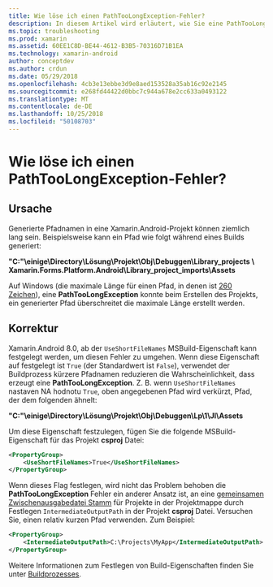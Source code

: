```yaml
---
title: Wie löse ich einen PathTooLongException-Fehler?
description: In diesem Artikel wird erläutert, wie Sie eine PathTooLongException auf, die auftreten können, während der Erstellung einer app.
ms.topic: troubleshooting
ms.prod: xamarin
ms.assetid: 60EE1C8D-BE44-4612-B3B5-70316D71B1EA
ms.technology: xamarin-android
author: conceptdev
ms.author: crdun
ms.date: 05/29/2018
ms.openlocfilehash: 4cb3e13ebbe3d9e8aed153528a35ab16c92e2145
ms.sourcegitcommit: e268fd44422d0bbc7c944a678e2cc633a0493122
ms.translationtype: MT
ms.contentlocale: de-DE
ms.lasthandoff: 10/25/2018
ms.locfileid: "50108703"
---
```

# <a name="how-do-i-resolve-a-pathtoolongexception-error"></a>Wie löse ich einen PathTooLongException-Fehler?

## <a name="cause"></a>Ursache

Generierte Pfadnamen in eine Xamarin.Android-Projekt können ziemlich lang sein.
Beispielsweise kann ein Pfad wie folgt während eines Builds generiert:

**"C:"\\einige\\Directory\\Lösung\\Projekt\\Obj\\Debuggen\\__Library_projects__ \\ Xamarin.Forms.Platform.Android\\Library_project_imports\\Assets**

Auf Windows (die maximale Länge für einen Pfad, in denen ist [260 Zeichen](https://msdn.microsoft.com/library/windows/desktop/aa365247.aspx)), eine **PathTooLongException** konnte beim Erstellen des Projekts, ein generierter Pfad überschreitet die maximale Länge erstellt werden. 

## <a name="fix"></a>Korrektur

Xamarin.Android 8.0, ab der `UseShortFileNames` MSBuild-Eigenschaft kann festgelegt werden, um diesen Fehler zu umgehen. Wenn diese Eigenschaft auf festgelegt ist `True` (der Standardwert ist `False`), verwendet der Buildprozess kürzere Pfadnamen reduzieren die Wahrscheinlichkeit, dass erzeugt eine **PathTooLongException**.
Z. B. wenn `UseShortFileNames` nastaven NA hodnotu `True`, oben angegebenen Pfad wird verkürzt, Pfad, der dem folgenden ähnelt:

**"C:"\\einige\\Directory\\Lösung\\Projekt\\Obj\\Debuggen\\Lp\\1\\Jl\\Assets**

Um diese Eigenschaft festzulegen, fügen Sie die folgende MSBuild-Eigenschaft für das Projekt **csproj** Datei:

```xml
<PropertyGroup>
    <UseShortFileNames>True</UseShortFileNames>
</PropertyGroup>
```

Wenn dieses Flag festlegen, wird nicht das Problem behoben die **PathTooLongException** Fehler ein anderer Ansatz ist, an eine [gemeinsamen Zwischenausgabedatei Stamm](https://blogs.msdn.microsoft.com/kirillosenkov/2015/04/04/using-a-common-intermediate-and-output-directory-for-your-solution/) für Projekte in der Projektmappe durch Festlegen `IntermediateOutputPath` in der Projekt **csproj** Datei. Versuchen Sie, einen relativ kurzen Pfad verwenden. Zum Beispiel:

```xml
<PropertyGroup>
    <IntermediateOutputPath>C:\Projects\MyApp</IntermediateOutputPath>
</PropertyGroup>
```

Weitere Informationen zum Festlegen von Build-Eigenschaften finden Sie unter [Buildprozesses](~/android/deploy-test/building-apps/build-process.md).
